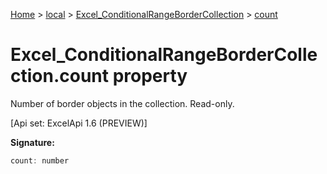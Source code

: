 [Home](./index) &gt; [local](local.md) &gt; [Excel\_ConditionalRangeBorderCollection](local.excel_conditionalrangebordercollection.md) &gt; [count](local.excel_conditionalrangebordercollection.count.md)

# Excel\_ConditionalRangeBorderCollection.count property

Number of border objects in the collection. Read-only. 

 \[Api set: ExcelApi 1.6 (PREVIEW)\]

**Signature:**
```javascript
count: number
```
